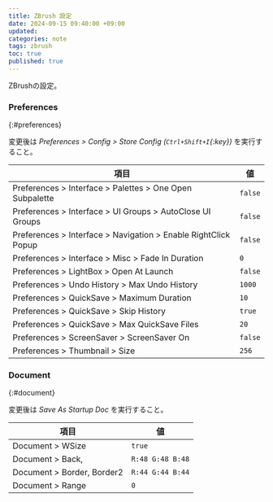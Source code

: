```yaml
---
title: ZBrush 設定
date: 2024-09-15 09:40:00 +09:00
updated:
categories: note
tags: zbrush
toc: true
published: true
---
```

ZBrushの設定。

### Preferences
{:#preferences}

変更後は *Preferences > Config > Store Config (`Ctrl+Shift+I`{:key})* を実行すること。

| 項目                                                           | 値      |
| -------------------------------------------------------------- | ------- |
| Preferences > Interface > Palettes > One Open Subpalette       | `false` |
| Preferences > Interface > UI Groups > AutoClose UI Groups      | `false` |
| Preferences > Interface > Navigation > Enable RightClick Popup | `false` |
| Preferences > Interface > Misc > Fade In Duration              | `0`     |
| Preferences > LightBox > Open At Launch                        | `false` |
| Preferences > Undo History > Max Undo History                  | `1000`  |
| Preferences > QuickSave > Maximum Duration                     | `10`    |
| Preferences > QuickSave > Skip History                         | `true`  |
| Preferences > QuickSave > Max QuickSave Files                  | `20`    |
| Preferences > ScreenSaver > ScreenSaver On                     | `false` |
| Preferences > Thumbnail > Size                                 | `256`   |

### Document
{:#document}

変更後は *Save As Startup Doc* を実行すること。

| 項目                       | 値               |
| -------------------------- | ---------------- |
| Document > WSize           | `true`           |
| Document > Back,           | `R:48 G:48 B:48` |
| Document > Border, Border2 | `R:44 G:44 B:44` |
| Document > Range           | `0`              |

<!--
### Hotkey
{:#hotkey}

| Application Command | Runtime Command | HotKey                    |
| ------------------- | --------------- | ------------------------- |
| Hierarchy           | SelectHierarchy | `Ctrl+Alt+Shift+S`{:.key} |
-->
